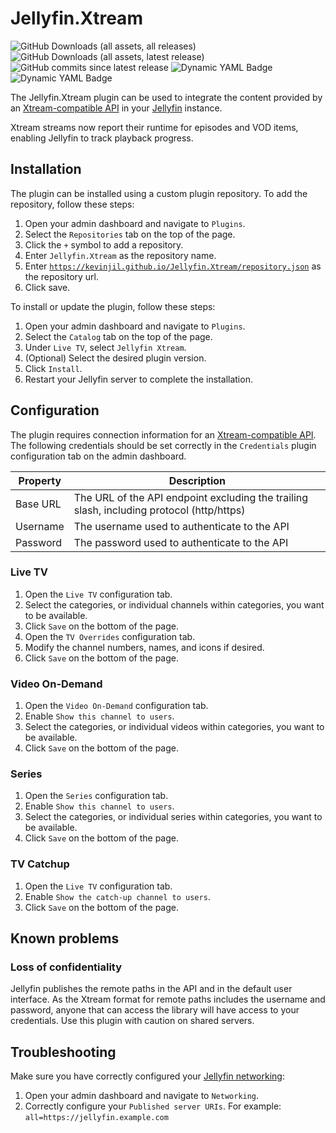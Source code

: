 # Jellyfin.Xtream
![GitHub Downloads (all assets, all releases)](https://img.shields.io/github/downloads/Kevinjil/Jellyfin.Xtream/total)
![GitHub Downloads (all assets, latest release)](https://img.shields.io/github/downloads/Kevinjil/Jellyfin.Xtream/latest/total)
![GitHub commits since latest release](https://img.shields.io/github/commits-since/Kevinjil/Jellyfin.Xtream/latest)
![Dynamic YAML Badge](https://img.shields.io/badge/dynamic/yaml?url=https%3A%2F%2Fraw.githubusercontent.com%2FKevinjil%2FJellyfin.Xtream%2Frefs%2Fheads%2Fmaster%2Fbuild.yaml&query=targetAbi&label=Jellyfin%20ABI)
![Dynamic YAML Badge](https://img.shields.io/badge/dynamic/yaml?url=https%3A%2F%2Fraw.githubusercontent.com%2FKevinjil%2FJellyfin.Xtream%2Frefs%2Fheads%2Fmaster%2Fbuild.yaml&query=framework&label=.NET%20framework)

The Jellyfin.Xtream plugin can be used to integrate the content provided by an [Xtream-compatible API](https://xtream-ui.org/api-xtreamui-xtreamcode/) in your [Jellyfin](https://jellyfin.org/) instance.

Xtream streams now report their runtime for episodes and VOD items, enabling Jellyfin to track playback progress.

## Installation

The plugin can be installed using a custom plugin repository.
To add the repository, follow these steps:

1. Open your admin dashboard and navigate to `Plugins`.
1. Select the `Repositories` tab on the top of the page.
1. Click the `+` symbol to add a repository.
1. Enter `Jellyfin.Xtream` as the repository name.
1. Enter [`https://kevinjil.github.io/Jellyfin.Xtream/repository.json`](https://kevinjil.github.io/Jellyfin.Xtream/repository.json) as the repository url.
1. Click save.

To install or update the plugin, follow these steps:

1. Open your admin dashboard and navigate to `Plugins`.
1. Select the `Catalog` tab on the top of the page.
1. Under `Live TV`, select `Jellyfin Xtream`.
1. (Optional) Select the desired plugin version.
1. Click `Install`.
1. Restart your Jellyfin server to complete the installation.

## Configuration

The plugin requires connection information for an [Xtream-compatible API](https://xtream-ui.org/api-xtreamui-xtreamcode/).
The following credentials should be set correctly in the `Credentials` plugin configuration tab on the admin dashboard.

| Property | Description                                                                               |
| -------- | ----------------------------------------------------------------------------------------- |
| Base URL | The URL of the API endpoint excluding the trailing slash, including protocol (http/https) |
| Username | The username used to authenticate to the API                                              |
| Password | The password used to authenticate to the API                                              |

### Live TV

1. Open the `Live TV` configuration tab.
1. Select the categories, or individual channels within categories, you want to be available.
1. Click `Save` on the bottom of the page.
1. Open the `TV Overrides` configuration tab.
1. Modify the channel numbers, names, and icons if desired.
1. Click `Save` on the bottom of the page.

### Video On-Demand

1. Open the `Video On-Demand` configuration tab.
1. Enable `Show this channel to users`.
1. Select the categories, or individual videos within categories, you want to be available.
1. Click `Save` on the bottom of the page.

### Series

1. Open the `Series` configuration tab.
1. Enable `Show this channel to users`.
1. Select the categories, or individual series within categories, you want to be available.
1. Click `Save` on the bottom of the page.

### TV Catchup
1. Open the `Live TV` configuration tab.
1. Enable `Show the catch-up channel to users`.
1. Click `Save` on the bottom of the page.

## Known problems

### Loss of confidentiality

Jellyfin publishes the remote paths in the API and in the default user interface.
As the Xtream format for remote paths includes the username and password, anyone that can access the library will have access to your credentials.
Use this plugin with caution on shared servers.

## Troubleshooting

Make sure you have correctly configured your [Jellyfin networking](https://jellyfin.org/docs/general/networking/):

1. Open your admin dashboard and navigate to `Networking`.
2. Correctly configure your `Published server URIs`.
   For example: `all=https://jellyfin.example.com`

